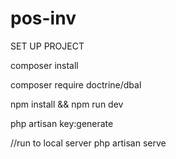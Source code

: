 # pos-inv
SET UP PROJECT

composer install

composer require doctrine/dbal

npm install && npm run dev

php artisan key:generate

//run to local server
php artisan serve


